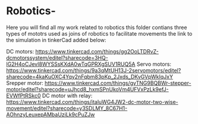 # Robotics-
Here you will find all my work related to robotics
this folder contians three types of mototrs used as joins of robotics to facilitate movements 
the link to the simulation in tinkerCad added below:

DC motors: https://www.tinkercad.com/things/gg2OoLTDRvZ-dcmotorssystem/editel?sharecode=3HQ-lG2H4oCJevI8WYSSsKXdA0wTqGPRXgSUV1RUQ5A 
Servo motors: https://www.tinkercad.com/things/9a3qMtUH13J-2servomotors/editel?sharecode=4kaKuOXC4Yqy2nFqbm83pKp_2Jxds_DKvGVpWkIqJxY
Srepper motor: https://www.tinkercad.com/things/gyTNG9BQBWr-stepper-motor/editel?sharecode=uJhcd8_hxmSPnUkoVm4UFVxPzLk9efJ-EVWfPtRSkc0
DC motor with relay: https://www.tinkercad.com/things/italuWG4JW2-dc-motor-two-wise-movement/editel?sharecode=y3SDLMY_8C67H1-AOhnzyLeuxepAMbaUziLk9cPuZJw

